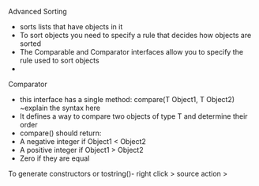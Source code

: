 Advanced Sorting
 * sorts lists that have objects in it
 * To sort objects you need to specify a rule that decides how objects are sorted
 * The Comparable and Comparator interfaces allow you to specify the rule used to sort objects
 * 
 Comparator
 * this interface has a single method: compare(T Object1, T Object2) ~explain the syntax here
 * It defines a way to compare two objects of type T and determine their order
 * compare() should return:
 * A negative integer if Object1 < Object2
 * A positive integer if Object1 > Object2
 * Zero if they are equal

 To generate constructors or tostring()- right click > source action >